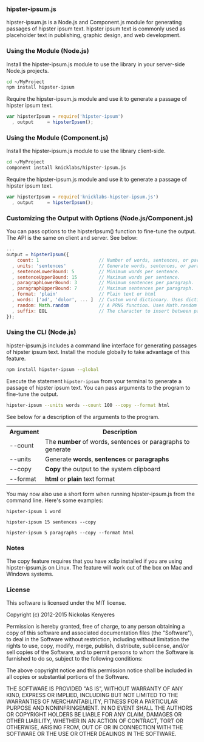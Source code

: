 ### hipster-ipsum.js

hipster-ipsum.js is a Node.js and Component.js module for generating passages of hipster ipsum text. hipster ipsum text is commonly used as placeholder text in publishing, graphic design, and web development.

### Using the Module (Node.js)

Install the hipster-ipsum.js module to use the library in your server-side Node.js projects.

```bash
cd ~/MyProject
npm install hipster-ipsum
```

Require the hipster-ipsum.js module and use it to generate a passage of hipster ipsum text.

```javascript
var hipsterIpsum = require('hipster-ipsum')
  , output     = hipsterIpsum();
```

### Using the Module (Component.js)

Install the hipster-ipsum.js module to use the library client-side.

```bash
cd ~/MyProject
component install knicklabs/hipster-ipsum.js
```

Require the hipster-ipsum.js module and use it to generate a passage of hipster ipsum text.

```javascript
var hipsterIpsum = require('knicklabs-hipster-ipsum.js')
  , output     = hipsterIpsum();
```

### Customizing the Output with Options (Node.js/Component.js)

You can pass options to the hipsterIpsum() function to fine-tune the output. The API is the same on client and server. See below:

```javascript
...
output = hipsterIpsum({
    count: 1                      // Number of words, sentences, or paragraphs to generate.
  , units: 'sentences'            // Generate words, sentences, or paragraphs.
  , sentenceLowerBound: 5         // Minimum words per sentence.
  , sentenceUpperBound: 15        // Maximum words per sentence.
  , paragraphLowerBound: 3        // Minimum sentences per paragraph.
  , paragraphUpperBound: 7        // Maximum sentences per paragraph.
  , format: 'plain'               // Plain text or html
  , words: ['ad', 'dolor', ... ]  // Custom word dictionary. Uses dictionary.words (in lib/dictionary.js) by default.
  , random: Math.random           // A PRNG function. Uses Math.random by default
  , suffix: EOL                   // The character to insert between paragraphs. Defaults to default EOL for your OS.
});
```

### Using the CLI (Node.js)

hipster-ipsum.js includes a command line interface for generating passages of hipster ipsum text. Install the module globally to take advantage of this feature.

```bash
npm install hipster-ipsum --global
```

Execute the statement `hipster-ipsum` from your terminal to generate a passage of hipster ipsum text. You can pass arguments to the program to fine-tune the output.

```bash
hipster-ipsum --units words --count 100 --copy --format html
```

See below for a description of the arguments to the program.

<table>
  <tr>
    <th>Argument</th>
    <th>Description</th>
  </tr>
  <tr>
    <td>--count</td>
    <td>The <strong>number</strong> of words, sentences or paragraphs to generate</td>
  </tr>
  <tr>
    <td>--units</td>
    <td>Generate <strong>words</strong>, <strong>sentences</strong> or <strong>paragraphs</strong></td>
  </tr>
  <tr>
    <td>--copy</td>
    <td><strong>Copy</strong> the output to the system clipboard</td>
  </tr>
  <tr>
    <td>--format</td>
    <td><strong>html</strong> or <strong>plain</strong> text format</td>
  </tr>
</table>

You may now also use a short form when running hipster-ipsum.js from the command line. Here's some examples:

```
hipster-ipsum 1 word
```

```
hipster-ipsum 15 sentences --copy
```

```
hipster-ipsum 5 paragraphs --copy --format html
```

### Notes

The copy feature requires that you have xclip installed if you are using hipster-ipsum.js on Linux. The feature will work out of the box on Mac and Windows systems.

### License

This software is licensed under the MIT license.

Copyright (c) 2012-2015 Nickolas Kenyeres

Permission is hereby granted, free of charge, to any person obtaining a copy of this software and associated documentation files (the "Software"), to deal in the Software without restriction, including without limitation the rights to use, copy, modify, merge, publish, distribute, sublicense, and/or sell copies of the Software, and to permit persons to whom the Software is furnished to do so, subject to the following conditions:

The above copyright notice and this permission notice shall be included in all copies or substantial portions of the Software.

THE SOFTWARE IS PROVIDED "AS IS", WITHOUT WARRANTY OF ANY KIND, EXPRESS OR IMPLIED, INCLUDING BUT NOT LIMITED TO THE WARRANTIES OF MERCHANTABILITY, FITNESS FOR A PARTICULAR PURPOSE AND NONINFRINGEMENT. IN NO EVENT SHALL THE AUTHORS OR COPYRIGHT HOLDERS BE LIABLE FOR ANY CLAIM, DAMAGES OR OTHER LIABILITY, WHETHER IN AN ACTION OF CONTRACT, TORT OR OTHERWISE, ARISING FROM, OUT OF OR IN CONNECTION WITH THE SOFTWARE OR THE USE OR OTHER DEALINGS IN THE SOFTWARE.
